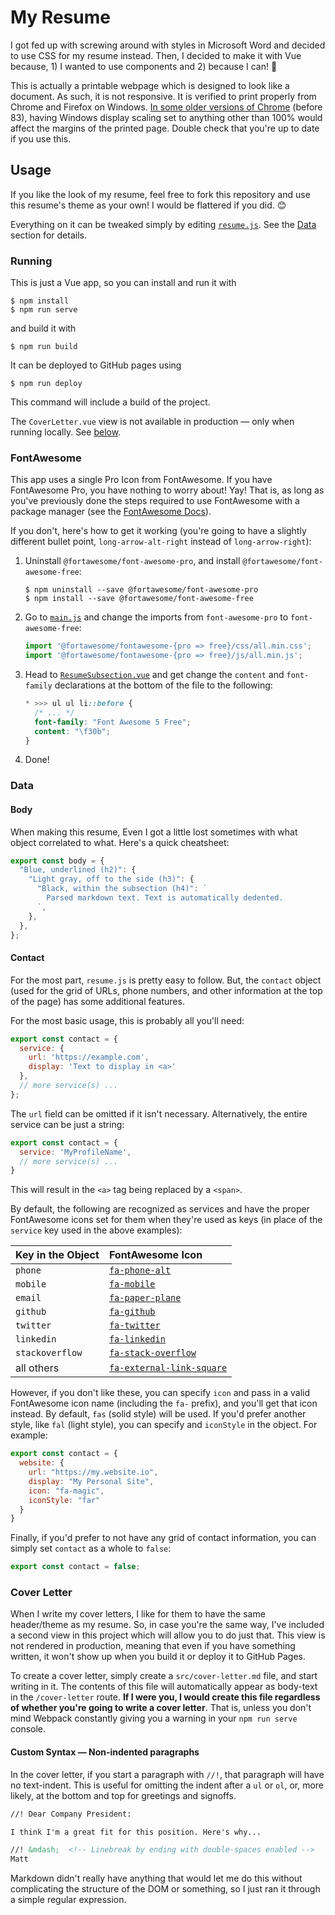 # My Resume

I got fed up with screwing around with styles in Microsoft Word and decided to
use CSS for my resume instead. Then, I decided to make it with Vue because, 1) I
wanted to use components and 2) because I can! 🥳

This is actually a printable webpage which is designed to look like a document.
As such, it is not responsive. It is verified to print properly from Chrome and
Firefox on Windows. [In some older versions of Chrome][issue] (before 83),
having Windows display scaling set to anything other than 100% would affect the
margins of the printed page. Double check that you're up to date if you use this.


## Usage

If you like the look of my resume, feel free to fork this repository and use
this resume's theme as your own! I would be flattered if you did. 😊

Everything on it can be tweaked simply by editing [`resume.js`](src/resume.js).
See the [Data](#data) section for details.


### Running

This is just a Vue app, so you can install and run it with

```console
$ npm install
$ npm run serve
```

and build it with

```console
$ npm run build
```

It can be deployed to GitHub pages using

```console
$ npm run deploy
```

This command will include a build of the project.

The `CoverLetter.vue` view is not available in production &mdash; only when
running locally. See [below](#cover-letter).


### FontAwesome

This app uses a single Pro Icon from FontAwesome. If you have FontAwesome Pro,
you have nothing to worry about! Yay! That is, as long as you've previously done
the steps required to use FontAwesome with a package manager (see the
[FontAwesome Docs][fa-docs]).

If you don't, here's how to get it working (you're going to have a slightly
different bullet point, `long-arrow-alt-right` instead of `long-arrow-right`):

1.  Uninstall `@fortawesome/font-awesome-pro`, and install
    `@fortawesome/font-awesome-free`:
    ```console
    $ npm uninstall --save @fortawesome/font-awesome-pro
    $ npm install --save @fortawesome/font-awesome-free
    ```
2.  Go to [`main.js`](src/main.js) and change the imports from
    `font-awesome-pro` to `font-awesome-free`:
    ```javascript
    import '@fortawesome/fontawesome-{pro => free}/css/all.min.css';
    import '@fortawesome/fontawesome-{pro => free}/js/all.min.js';
    ```
3.  Head to [`ResumeSubsection.vue`](src/components/ResumeSubsection.vue) and
    get change the `content` and `font-family` declarations at the bottom of the
    file to the following:
    ```css
    * >>> ul ul li::before {
      /* ... */
      font-family: "Font Awesome 5 Free";
      content: "\f30b";
    }
    ```
4.  Done!


### Data

#### Body

When making this resume, Even I got a little lost sometimes with what object
correlated to what. Here's a quick cheatsheet:

```javascript
export const body = {
  "Blue, underlined (h2)": {
    "Light gray, off to the side (h3)": {
      "Black, within the subsection (h4)": `
        Parsed markdown text. Text is automatically dedented.
      `,
    },
  },
};
```


#### Contact

For the most part, `resume.js` is pretty easy to follow. But, the `contact`
object (used for the grid of URLs, phone numbers, and other information at the
top of the page) has some additional features.

For the most basic usage, this is probably all you'll need:

```javascript
export const contact = {
  service: {
    url: 'https://example.com',
    display: 'Text to display in <a>'
  },
  // more service(s) ...
};
```

The `url` field can be omitted if it isn't necessary. Alternatively, the entire
service can be just a string:

```javascript
export const contact = {
  service: 'MyProfileName',
  // more service(s) ...
}
```

This will result in the `<a>` tag being replaced by a `<span>`.

By default, the following are recognized as services and have the proper
FontAwesome icons set for them when they're used as keys (in place of the
`service` key used in the above examples):

| Key in the Object   | FontAwesome Icon                    |
| :------------------ | :---------------------------------- |
| `phone`             | [`fa-phone-alt`][icon-1]            |
| `mobile`            | [`fa-mobile`][icon-2]               |
| `email`             | [`fa-paper-plane`][icon-3]          |
| `github`            | [`fa-github`][icon-4]               |
| `twitter`           | [`fa-twitter`][icon-5]              |
| `linkedin`          | [`fa-linkedin`][icon-6]             |
| `stackoverflow`     | [`fa-stack-overflow`][icon-7]       |
| all others          | [`fa-external-link-square`][icon-8] |

However, if you don't like these, you can specify `icon` and pass in a valid
FontAwesome icon name (including the `fa-` prefix), and you'll get that icon
instead. By default, `fas` (solid style) will be used. If you'd prefer another
style, like `fal` (light style), you can specify and `iconStyle` in the object.
For example:

```javascript
export const contact = {
  website: {
    url: "https://my.website.io",
    display: "My Personal Site",
    icon: "fa-magic",
    iconStyle: "far"
  }
}
```

Finally, if you'd prefer to not have any grid of contact information, you can
simply set `contact` as a whole to `false`:

```javascript
export const contact = false;
```


### Cover Letter

When I write my cover letters, I like for them to have the same header/theme as
my resume. So, in case you're the same way, I've included a second view in this
project which will allow you to do just that. This view is not rendered in
production, meaning that even if you have something written, it won't show up
when you build it or deploy it to GitHub Pages.

To create a cover letter, simply create a `src/cover-letter.md` file, and start
writing in it. The contents of this file will automatically appear as body-text
in the `/cover-letter` route. **If I were you, I would create this file
regardless of whether you're going to write a cover letter**. That is, unless
you don't mind Webpack constantly giving you a warning in your `npm run serve`
console.


#### Custom Syntax &mdash; Non-indented paragraphs

In the cover letter, if you start a paragraph with `//!`, that paragraph will
have no text-indent. This is useful for omitting the indent after a `ul` or
`ol`, or, more likely, at the bottom and top for greetings and signoffs.

```markdown
//! Dear Company President:

I think I'm a great fit for this position. Here's why...

//! &mdash;  <!-- Linebreak by ending with double-spaces enabled -->
Matt
```

Markdown didn't really have anything that would let me do this without
complicating the structure of the DOM or something, so I just ran it through a
simple regular expression.


[issue]: https://bugs.chromium.org/p/chromium/issues/detail?id=1059578
[fa-docs]: https://fontawesome.com/how-to-use/on-the-web/setup/using-package-managers#installing-pro
[icon-1]: https://fontawesome.com/icons/phone-alt?style=solid
[icon-2]: https://fontawesome.com/icons/mobile?style=solid
[icon-3]: https://fontawesome.com/icons/paper-plane?style=solid
[icon-4]: https://fontawesome.com/icons/github?style=brands
[icon-5]: https://fontawesome.com/icons/twitter?style=brands
[icon-6]: https://fontawesome.com/icons/linkedin-in?style=brands
[icon-7]: https://fontawesome.com/icons/stack-overflow?style=brands
[icon-8]: https://fontawesome.com/icons/external-link-square-alt?style=solid
